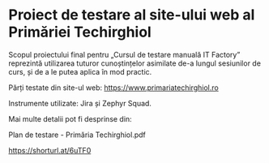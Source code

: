 <h1>Proiect de testare al site-ului web al Primăriei Techirghiol</h1>

Scopul proiectului final pentru „Cursul de testare manuală IT Factory” reprezintă utilizarea tuturor cunoștințelor asimilate de-a lungul sesiunilor de curs, și de a le putea aplica în mod practic.

Părți testate din site-ul web: https://www.primariatechirghiol.ro

Instrumente utilizate: Jira și Zephyr Squad.

Mai multe detalii pot fi desprinse din:

Plan de testare - Primăria Techirghiol.pdf

https://shorturl.at/6uTF0
